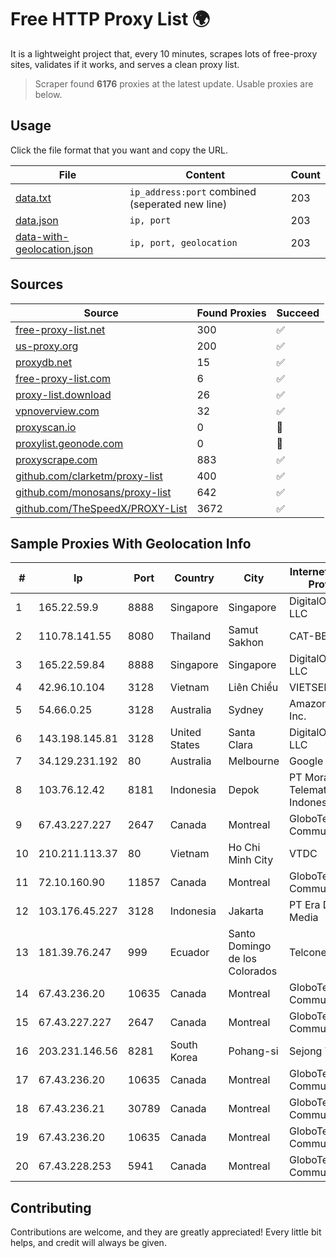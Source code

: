
# Free HTTP Proxy List 🌍

It is a lightweight project that, every 10 minutes, scrapes lots of free-proxy sites, validates if it works, and serves a clean proxy list.


> Scraper found **6176** proxies at the latest update. Usable proxies are below.

## Usage

Click the file format that you want and copy the URL.


|File|Content|Count|
|----|-------|-----|
|[data.txt](https://raw.githubusercontent.com/themiralay/Proxy-List-World/master/data.txt)|`ip_address:port` combined (seperated new line)|203|
|[data.json](https://raw.githubusercontent.com/themiralay/Proxy-List-World/master/data.json)|`ip, port`|203|
|[data-with-geolocation.json](https://raw.githubusercontent.com/themiralay/Proxy-List-World/master/data-with-geolocation.json)|`ip, port, geolocation`|203|

## Sources

|Source|Found Proxies|Succeed|
|------|-------------|-------|
|[free-proxy-list.net](https://free-proxy-list.net)|300|✅|
|[us-proxy.org](https://www.us-proxy.org)|200|✅|
|[proxydb.net](http://proxydb.net)|15|✅|
|[free-proxy-list.com](https://free-proxy-list.com/?page=&port=&type%5B%5D=http&type%5B%5D=https&up_time=0&search=Search)|6|✅|
|[proxy-list.download](https://www.proxy-list.download/HTTP)|26|✅|
|[vpnoverview.com](https://vpnoverview.com/privacy/anonymous-browsing/free-proxy-servers)|32|✅|
|[proxyscan.io](https://www.proxyscan.io)|0|🚫|
|[proxylist.geonode.com](https://proxylist.geonode.com/api/proxy-list?limit=300&page=1&sort_by=lastChecked&sort_type=desc&protocols=http,https)|0|🚫|
|[proxyscrape.com](https://api.proxyscrape.com/v2/?request=displayproxies&protocol=http&timeout=10000&country=all&ssl=all&anonymity=all)|883|✅|
|[github.com/clarketm/proxy-list](https://raw.githubusercontent.com/clarketm/proxy-list/master/proxy-list-raw.txt)|400|✅|
|[github.com/monosans/proxy-list](https://raw.githubusercontent.com/monosans/proxy-list/main/proxies/http.txt)|642|✅|
|[github.com/TheSpeedX/PROXY-List](https://raw.githubusercontent.com/TheSpeedX/PROXY-List/master/http.txt)|3672|✅|


## Sample Proxies With Geolocation Info

|#|Ip|Port|Country|City|Internet Service Provider|
|-|--|----|-------|----|-------------------------|
|1|165.22.59.9|8888|Singapore|Singapore|DigitalOcean, LLC|
|2|110.78.141.55|8080|Thailand|Samut Sakhon|CAT-BB|
|3|165.22.59.84|8888|Singapore|Singapore|DigitalOcean, LLC|
|4|42.96.10.104|3128|Vietnam|Liên Chiểu|VIETSERVER|
|5|54.66.0.25|3128|Australia|Sydney|Amazon.com, Inc.|
|6|143.198.145.81|3128|United States|Santa Clara|DigitalOcean, LLC|
|7|34.129.231.192|80|Australia|Melbourne|Google LLC|
|8|103.76.12.42|8181|Indonesia|Depok|PT Mora Telematika Indonesia|
|9|67.43.227.227|2647|Canada|Montreal|GloboTech Communications|
|10|210.211.113.37|80|Vietnam|Ho Chi Minh City|VTDC|
|11|72.10.160.90|11857|Canada|Montreal|GloboTech Communications|
|12|103.176.45.227|3128|Indonesia|Jakarta|PT Era Digital Media|
|13|181.39.76.247|999|Ecuador|Santo Domingo de los Colorados|Telconet S.A|
|14|67.43.236.20|10635|Canada|Montreal|GloboTech Communications|
|15|67.43.227.227|2647|Canada|Montreal|GloboTech Communications|
|16|203.231.146.56|8281|South Korea|Pohang-si|Sejong Telecom|
|17|67.43.236.20|10635|Canada|Montreal|GloboTech Communications|
|18|67.43.236.21|30789|Canada|Montreal|GloboTech Communications|
|19|67.43.236.20|10635|Canada|Montreal|GloboTech Communications|
|20|67.43.228.253|5941|Canada|Montreal|GloboTech Communications|



## Contributing

Contributions are welcome, and they are greatly appreciated! Every
little bit helps, and credit will always be given.


